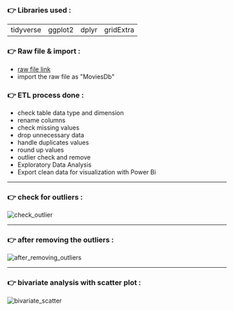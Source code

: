 ### 👉 Libraries used :

<table>
  <tr>
    <td>tidyverse </td>
    <td>ggplot2</td>
    <td>dplyr</td>
    <td>gridExtra</td>
  </tr>
</table>

### 👉 Raw file & import :

-  <a href="https://github.com/Rashedul007/R_JustIt/blob/main/HollywoodsMostProfitableStories.csv">raw file link</a>
- import the raw file as "MoviesDb"


### 👉 ETL process done :
- check table data type and dimension
- rename columns
- check missing values
- drop unnecessary data
- handle duplicates values
- round up values
- outlier check and remove
- Exploratory Data Analysis
- Export clean data for visualization with Power Bi

<hr>

### 👉 check for outliers :

![check_outlier](https://github.com/Rashedul007/R_JustIt/assets/6073602/046a0041-eaa6-4550-9144-e7cf603b9674)

<hr>

### 👉 after removing the outliers :

![after_removing_outliers](https://github.com/Rashedul007/R_JustIt/assets/6073602/2b0ec6b5-cb6e-4531-8c1f-bb7028951900)

<hr>

### 👉 bivariate analysis with scatter plot :

![bivariate_scatter](https://github.com/Rashedul007/R_JustIt/assets/6073602/3f6c2713-580d-4b87-bf3c-d3846c37575e)



